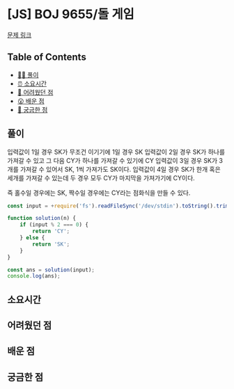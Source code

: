 <!-- 제목으로 다음과 같은 내용으로 작성해주세요 ! -->
<!-- 📚 언어 : e.g. Javascript -> [JS], Python -> [Python]  -->
<!-- 📕 백준 : BOJ 문제번호/문제제목 e.g. BOJ 2577/숫자의 개수 -->
<!-- 📗 프로그래머스 : PRO 문제번호/문제제목 e.g. PRO 120812/최빈값 구하기 -->
<!-- 💁🏻 백준허브를 사용하시면 프로그래머스의 문제번호도 확인하실 수 있습니다 -->

# [JS] BOJ 9655/돌 게임

<!-- 아래에 # 을 지우고 문제 링크를 입력해주세요 ! -->

[문제 링크](https://www.acmicpc.net/problem/9655)

## Table of Contents

-   [✍🏻 풀이](#풀이)
-   [⏰ 소요시간](#소요시간)
-   [🫠 어려웠던 점](#어려웠던-점)
-   [😮 배운 점](#배운-점)
-   [🤔 궁금한 점](#궁금한-점)

## 풀이

<!-- ```옆에 사용하는 언어를 기입하세요 e.g. javascript, python -->

입력값이 1일 경우 SK가 무조건 이기기에 1일 경우 SK
입력값이 2일 경우 SK가 하나를 가져갈 수 있고 그 다음 CY가 하나를 가져갈 수 있기에 CY
입력값이 3일 경우 SK가 3개를 가져갈 수 있어서 SK, 1씩 가져가도 SK이다.
입력값이 4일 경우 SK가 한개 혹은 세개를 가져갈 수 있는데 두 경우 모두 CY가 마지막을 가져가기에 CY이다.

즉 홀수일 경우에는 SK, 짝수일 경우에는 CY라는 점화식을 만들 수 있다.

```javascript
const input = +require('fs').readFileSync('/dev/stdin').toString().trim();

function solution(n) {
    if (input % 2 === 0) {
        return 'CY';
    } else {
        return 'SK';
    }
}

const ans = solution(input);
console.log(ans);
```

## 소요시간

## 어려웠던 점

## 배운 점

## 궁금한 점
